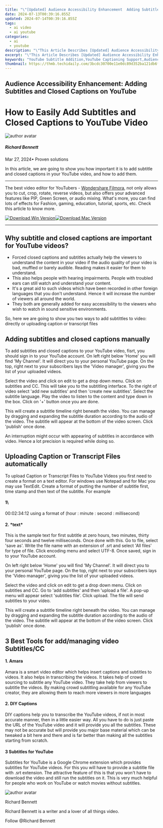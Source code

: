 ```yaml
---
title: "\"[Updated] Audience Accessibility Enhancement  Adding Subtitles and Closed Captions on YouTube for 2024\""
date: 2024-07-13T00:39:16.855Z
updated: 2024-07-14T00:39:16.855Z
tags:
  - ai video
  - ai youtube
categories:
  - ai
  - youtube
description: "\"This Article Describes [Updated] Audience Accessibility Enhancement: Adding Subtitles and Closed Captions on YouTube for 2024\""
excerpt: "\"This Article Describes [Updated] Audience Accessibility Enhancement: Adding Subtitles and Closed Captions on YouTube for 2024\""
keywords: "YouTube Subtitle Addition,YouTube Captioning Support,Audience Accessibility Improvement,Enhance Video Accessibility,Closed Captions on YouTube,Subtitles for Videos,Inclusive Video Content"
thumbnail: https://thmb.techidaily.com/3bcdc30700e11e0dc89d352ba121db6f054908533edda16b2785562f97192408.jpg
---
```


## Audience Accessibility Enhancement: Adding Subtitles and Closed Captions on YouTube

# How to Easily Add Subtitles and Closed Captions to YouTube Video

![author avatar](https://images.wondershare.com/filmora/article-images/richard-bennett.jpg)

##### Richard Bennett

 Mar 27, 2024• Proven solutions

 In this article, we are going to show you how important it is to add subtitle and closed captions in your YouTube video, and how to add them.

---

 The best video editor for YouTubers - [Wondershare Filmora](https://tools.techidaily.com/wondershare/filmora/download/), not only allows you to cut, crop, rotate, reverse videos, but also offers your advanced features like PIP, Green Screen, or audio mixing. What's more, you can find lots of effects for Fashion, gaming, education, tutorial, sports, etc. Check this article to know more.

[![Download Win Version](https://images.wondershare.com/filmora/guide/download-btn-win.jpg)](https://tools.techidaily.com/wondershare/filmora/download/)[![Download Mac Version](https://images.wondershare.com/filmora/guide/download-btn-mac.jpg)](https://tools.techidaily.com/wondershare/filmora/download/)

---

## Why subtitle and closed captions are important for YouTube videos?

* Forced closed captions and subtitles actually help the viewers to understand the content in your video if the audio quality of your video is bad, muffled or barely audible. Reading makes it easier for them to understand.
* This also helps people with hearing impairments. People with troubled ears can still watch and understand your content.
* It's a great aid to such videos which have been recorded in other foreign languages that you don't understand. Hence it will increase the number of viewers all around the world.
* They both are generally added for easy accessibility to the viewers who wish to watch in sound sensitive environments.

 So, here we are going to show you two ways to add subtittles to video: directly or uploading caption or transcript files

## Adding subtitles and closed captions manually

 To add subtitles and closed captions to your YouTube video, fisrt, you should sign in to your YouTube account. On left right below 'Home' you will find 'My Channel'. It will direct you to your personal YouTube page. On the top, right next to your subscribers lays the 'Video manager', giving you the list of your uploaded videos.

 Select the video and click on edit to get a drop down menu. Click on subtitles and CC. This will take you to the subtitling interface. To the right of video select 'add new subtitles' and then 'create new subtitles'. Select the subtitle language. Play the video to listen to the content and type down in the box. Click on '+' button once you are done.

 This will create a subtitle timeline right beneath the video. You can manage by dragging and expanding the subtitle duration according to the audio of the video. The subtitle will appear at the bottom of the video screen. Click 'publish' once done.

 An interruption might occur with appearing of subtitles in accordance with video. Hence a lot precision is required while doing so.

## Uploading Caption or Transcript Files automatically

 To upload Caption or Transcript Files to YouTube Videos you first need to create a format on a text editor. For windows use Notepad and for Mac you may use TextEdit. Create a format of putting the number of subtitle first, time stamp and then text of the subtitle. For example

#### 1\

 00:02:34:12 using a format of (hour : minute : second : millisecond)

#### 2\. \*text\*

 This is the sample text for first subtitle at zero hours, two minutes, thirty four seconds and twelve milliseconds. Once done with this. Go to file, select 'save as'. Write the file name with an extension of .srt and select 'All files' for type of file. Click encoding menu and select UTF-8\. Once saved, sign in to your YouTube account.

 On left right below 'Home' you will find 'My Channel'. It will direct you to your personal YouTube page. On the top, right next to your subscribers lays the 'Video manager', giving you the list of your uploaded videos.

 Select the video and click on edit to get a drop down menu. Click on subtitles and CC. Go to 'add subtitles' and then 'upload a file'. A pop-up menu will appear select 'subtitles file'. Click upload. The file will send subtitles to your video.

 This will create a subtitle timeline right beneath the video. You can manage by dragging and expanding the subtitle duration according to the audio of the video. The subtitle will appear at the bottom of the video screen. Click 'publish' once done.

## 3 Best Tools for add/managing video Subtitles/CC

#### 1\.  Amara

 Amara is a smart video editor which helps insert captions and subtitles to videos. It also helps in transcribing the videos. It takes help of crowd sourcing to subtitle any YouTube video. They take help from viewers to subtitle the videos. By making crowd subtitling available for any YouTube creator, they are allowing them to reach more viewers in more languages

#### 2\.  DIY Captions

 DIY captions help you to transcribe the YouTube videos, if not in most accurate manner, then in a little easier way. All you have to do is just paste the URL of the YouTube video and it will provide you all the subtitles. These may not be accurate but will provide you major base material which can be tweaked a bit here and there and is far better than making all the subtitles starting from scratch.

#### 3  Subtitles for YouTube

 Subtitles for YouTube is a Google Chrome extension which provides subtitles for YouTube videos. For this you will have to provide a subtitle file with .srt extension. The attractive feature of this is that you won't have to download the video and still run the subtitles on it. This is very much helpful for people who work on YouTube or watch movies without subtitles.

![author avatar](https://images.wondershare.com/filmora/article-images/richard-bennett.jpg)

Richard Bennett

Richard Bennett is a writer and a lover of all things video.

Follow @Richard Bennett


<ins class="adsbygoogle"
     style="display:block"
     data-ad-format="autorelaxed"
     data-ad-client="ca-pub-7571918770474297"
     data-ad-slot="1223367746"></ins>



<ins class="adsbygoogle"
     style="display:block"
     data-ad-client="ca-pub-7571918770474297"
     data-ad-slot="8358498916"
     data-ad-format="auto"
     data-full-width-responsive="true"></ins>




